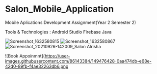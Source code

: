 # Salon_Mobile_Application


Mobile Aplications Development Assignment(Year 2 Semester 2)

Tools & Technologies :
    Android Studio
    Firebase
    Java
    
    
    
   ![Screenshot_1632580815](https://user-images.githubusercontent.com/86143384/149473960-c4179128-eb99-4226-bc6c-9ea7bf1db2a8.png)
![Screenshot_1632580867](https://user-images.githubusercontent.com/86143384/149474705-4ab54880-c53d-430a-9127-1d0a3ab61cc0.png)
    ![Screenshot_20210926-142009_Salon Alrisha](https://user-images.githubusercontent.com/86143384/149475131-33559af1-e1fd-4982-9387-62bbbc16796f.jpg)
    
![Book Appoinmnt](https://user-images.githubusercontent.com/86143384/149476428-0aa474db-e68e-42d0-89fb-f4ae32263db6.png
